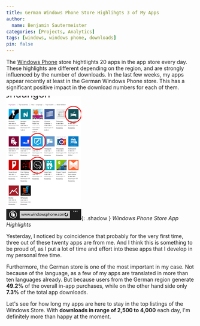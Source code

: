 ```yaml
---
title: German Windows Phone Store Highlihgts 3 of My Apps 
author:
  name: Benjamin Sautermeister
categories: [Projects, Analytics]
tags: [windows, windows phone, downloads]
pin: false
---
```


The [Windows Phone](https://www.windowsphone.com) store hightlights 20 apps in the app store every day.
These highlights are different depending on the region, and are strongly influenced by the number of downloads.
In the last few weeks, my apps appear recently at least in the German Windows Phone store.
This has a significant positive impact in the download numbers for each of them.

![App Highlights in Windows Store](/assets/img/posts/2015/wp-app-highlights.png){: .shadow }
_Windows Phone Store App Highlights_

Yesterday, I noticed by coincidence that probably for the very first time, three out of these twenty apps are from me.
And I think this is something to be proud of, as I put a lot of time and effort into these apps that I develop in my
personal free time.

Furthermore, the German store is one of the most important in my case. Not because of the language, as a few of my apps are
translated in more than ten languages already. But because users from the German region generate **49.2%** of the overall
in-app purchases, while on the other hand side only **7.3%** of the total app downloads.

Let's see for how long my apps are here to stay in the top listings of the Windows Store.
With **downloads in range of 2,500 to 4,000** each day, I'm definitely more than happy at the moment.